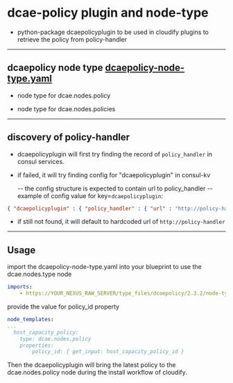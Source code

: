 # dcae-policy plugin and node-type

- python-package dcaepolicyplugin to be used in cloudify plugins to retrieve the policy from policy-handler

---

## dcaepolicy node type [dcaepolicy-node-type.yaml](./dcaepolicy-node-type.yaml)

- node type for dcae.nodes.policy

- node type for dcae.nodes.policies

---

## discovery of policy-handler

- dcaepolicyplugin will first try finding the record of ```policy_handler``` in consul services.

- if failed, it will try finding config for "dcaepolicyplugin" in consul-kv

  -- the config structure is expected to contain url to policy_handler
  -- example of config value for key=```dcaepolicyplugin```:

```json
{ "dcaepolicyplugin" : { "policy_handler" : { "url" : "http://policy-handler:25577" } } }
```

- if still not found, it will default to hardcoded url of ```http://policy-handler```

---

## Usage

import the dcaepolicy-node-type.yaml into your blueprint to use the dcae.nodes.type node

```yaml
imports:
    - https://YOUR_NEXUS_RAW_SERVER/type_files/dcaepolicy/2.3.2/node-type.yaml
```

provide the value for policy_id property

```yaml
node_templates:
...
  host_capacity_policy:
    type: dcae.nodes.policy
    properties:
        policy_id: { get_input: host_capacity_policy_id }
```

Then the dcaepolicyplugin will bring the latest policy to the dcae.nodes.policy node during the install workflow of cloudify.
